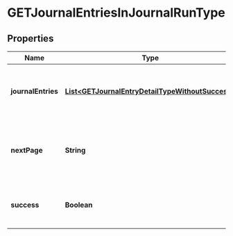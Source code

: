 

# GETJournalEntriesInJournalRunType


## Properties

| Name | Type | Description | Notes |
|------------ | ------------- | ------------- | -------------|
|**journalEntries** | [**List&lt;GETJournalEntryDetailTypeWithoutSuccess&gt;**](GETJournalEntryDetailTypeWithoutSuccess.md) | Key name that represents the list of journal entries.  |  [optional] |
|**nextPage** | **String** | URL to retrieve the next page of the response if it exists; otherwise absent.  |  [optional] |
|**success** | **Boolean** | Returns &#x60;true&#x60; if the request was processed successfully.  |  [optional] |



